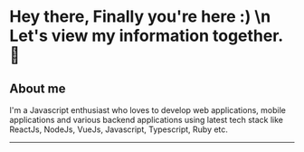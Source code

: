 # Hey there, Finally you're here :) \n Let's view my information together. 🐼


## About me

I'm a Javascript enthusiast who loves to develop web applications, mobile applications and various backend applications using latest tech stack like ReactJs, NodeJs, VueJs, Javascript, Typescript, Ruby etc.

 ----
<!--
**akarshan1996/akarshan1996** is a ✨ _special_ ✨ repository because its `README.md` (this file) appears on your GitHub profile.

Here are some ideas to get you started:

- 🔭 I’m currently working on ...
- 🌱 I’m currently learning ...
- 👯 I’m looking to collaborate on ...
- 🤔 I’m looking for help with ...
- 💬 Ask me about ...
- 📫 How to reach me: ...
- 😄 Pronouns: ...
- ⚡ Fun fact: ...
-->
